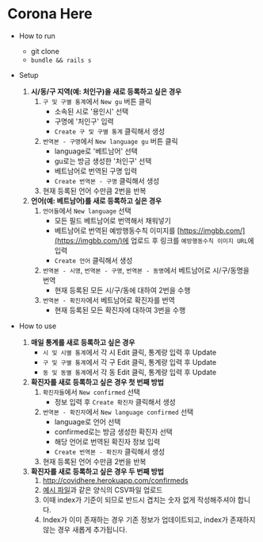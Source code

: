 # Corona Here

* How to run
    * git clone
    * `bundle && rails s`

* Setup
    1. **시/동/구 지역(예: 처인구)을 새로 등록하고 싶은 경우**
        1. `구 및 구별 통계`에서 `New gu` 버튼 클릭
            - 소속된 시로 '용인시' 선택
            - 구명에 '처인구' 입력
            - `Create 구 및 구별 통계` 클릭해서 생성
        2. `번역본 - 구명`에서 `New language gu` 버튼 클릭
            - language로 '베트남어' 선택
            - gu로는 방금 생성한 '처인구' 선택
            - 베트남어로 번역된 구명 입력
            - `Create 번역본 - 구명` 클릭해서 생성
        3. 현재 등록된 언어 수만큼 2번을 반복
    2. **언어(예: 베트남어)를 새로 등록하고 싶은 경우**
        1. `언어들`에서 `New language` 선택
            - 모든 필드 베트남어로 번역해서 채워넣기
            - 베트남어로 번역된 예방행동수칙 이미지를 [https://imgbb.com/](https://imgbb.com/)에 업로드 후 링크를 `예방행동수칙 이미지 URL`에 입력
            - `Create 언어` 클릭해서 생성
        2. `번역본 - 시명`, `번역본 - 구명`, `번역본 - 동명`에서 베트남어로 시/구/동명을 번역
            - 현재 등록된 모든 시/구/동에 대하여 2번을 수행
        3. `번역본 - 확진자`에서 베트남어로 확진자를 번역
            - 현재 등록된 모든 확진자에 대하여 3번을 수행

* How to use
    1. **매일 통계를 새로 등록하고 싶은 경우**
        - `시 및 시별 통계`에서 각 시 Edit 클릭, 통계량 입력 후 Update
        - `구 및 구별 통계`에서 각 구 Edit 클릭, 통계량 입력 후 Update
        - `동 및 동별 통계`에서 각 동 Edit 클릭, 통계량 입력 후 Update
    2. **확진자를 새로 등록하고 싶은 경우 첫 번째 방법**
        1. `확진자들`에서 `New confirmed` 선택
            - 정보 입력 후 `Create 확진자` 클릭해서 생성
        2. `번역본 - 확진자`에서 `New language confirmed` 선택
            - language로 언어 선택
            - confirmed로는 방금 생성한 확진자 선택
            - 해당 언어로 번역된 확진자 정보 입력
            - `Create 번역본 - 확진자` 클릭해서 생성
        3. 현재 등록된 언어 수만큼 2번을 반복
    3. **확진자를 새로 등록하고 싶은 경우 두 번째 방법**
        1. http://covidhere.herokuapp.com/confirmeds
        2. [예시 파일]()과 같은 양식의 CSV파일 업로드
        3. 이때 index가 기준이 되므로 반드시 겹치는 숫자 없게 작성해주셔야 합니다.
        4. Index가 이미 존재하는 경우 기존 정보가 업데이트되고, index가 존재하지 않는 경우 새롭게 추가됩니다.



   
    
    